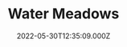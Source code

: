 ---
date: 2022-05-30T12:35:09.000Z
title: Water Meadows
latitude: 52.038561169492404
longitude: 0.7234260806208037
category: checkin
---